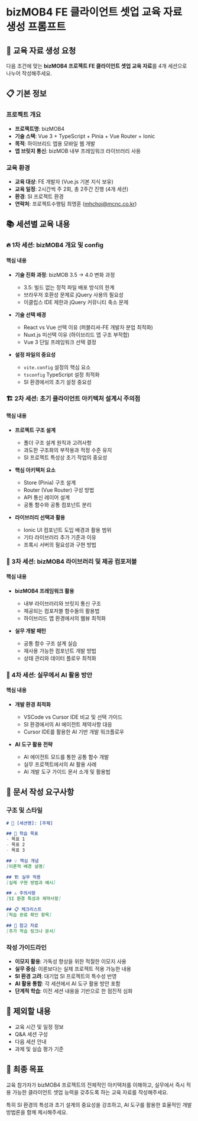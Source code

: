 # bizMOB4 FE 클라이언트 셋업 교육 자료 생성 프롬프트

## 🎯 교육 자료 생성 요청

다음 조건에 맞는 **bizMOB4 프로젝트 FE 클라이언트 셋업 교육 자료**를 4개 세션으로 나누어 작성해주세요.

## 📋 기본 정보

### 프로젝트 개요
- **프로젝트명**: bizMOB4
- **기술 스택**: Vue 3 + TypeScript + Pinia + Vue Router + Ionic
- **목적**: 하이브리드 앱용 모바일 웹 개발
- **앱 브릿지 통신**: bizMOB 내부 프레임워크 라이브러리 사용

### 교육 환경
- **교육 대상**: FE 개발자 (Vue.js 기본 지식 보유)
- **교육 일정**: 2시간씩 주 2회, 총 2주간 진행 (4개 세션)
- **환경**: SI 프로젝트 환경
- **연락처**: 프로젝트수행팀 최명훈 (mhchoi@mcnc.co.kr)

## 📚 세션별 교육 내용

### 🔥 1차 세션: bizMOB4 개요 및 config

#### 핵심 내용
- **기술 진화 과정**: bizMOB 3.5 → 4.0 변화 과정
  - 3.5: 빌드 없는 정적 파일 배포 방식의 한계
  - 브라우저 호환성 문제로 jQuery 사용의 필요성
  - 이클립스 IDE 제한과 jQuery 커뮤니티 축소 문제

- **기술 선택 배경**
  - React vs Vue 선택 이유 (퍼블리셔-FE 개발자 분업 최적화)
  - Nuxt.js 미선택 이유 (하이브리드 앱 구조 부적합)
  - Vue 3 단일 프레임워크 선택 결정

- **설정 파일의 중요성**
  - `vite.config` 설정의 핵심 요소
  - `tsconfig` TypeScript 설정 최적화
  - SI 환경에서의 초기 설정 중요성

### 🏗️ 2차 세션: 초기 클라이언트 아키텍처 설계시 주의점

#### 핵심 내용
- **프로젝트 구조 설계**
  - 폴더 구조 설계 원칙과 고려사항
  - 과도한 구조화의 부작용과 적정 수준 유지
  - SI 프로젝트 특성상 초기 작업의 중요성

- **핵심 아키텍처 요소**
  - Store (Pinia) 구조 설계
  - Router (Vue Router) 구성 방법
  - API 통신 레이어 설계
  - 공통 함수와 공통 컴포넌트 분리

- **라이브러리 선택과 활용**
  - Ionic UI 컴포넌트 도입 배경과 활용 범위
  - 기타 라이브러리 추가 기준과 이유
  - 프록시 서버의 필요성과 구현 방법

### 🔧 3차 세션: bizMOB4 라이브러리 및 제공 컴포저블

#### 핵심 내용
- **bizMOB4 프레임워크 활용**
  - 내부 라이브러리와 브릿지 통신 구조
  - 제공되는 컴포저블 함수들의 활용법
  - 하이브리드 앱 환경에서의 웹뷰 최적화

- **실무 개발 패턴**
  - 공통 함수 구조 설계 실습
  - 재사용 가능한 컴포넌트 개발 방법
  - 상태 관리와 데이터 플로우 최적화

### 🤖 4차 세션: 실무에서 AI 활용 방안

#### 핵심 내용
- **개발 환경 최적화**
  - VSCode vs Cursor IDE 비교 및 선택 가이드
  - SI 환경에서의 AI 에이전트 제약사항 대응
  - Cursor IDE를 활용한 AI 기반 개발 워크플로우

- **AI 도구 활용 전략**
  - AI 에이전트 모드를 통한 공통 함수 개발
  - 실무 프로젝트에서의 AI 활용 사례
  - AI 개발 도구 가이드 문서 소개 및 활용법

## 📝 문서 작성 요구사항

### 구조 및 스타일
```markdown
# 📱 [세션명]: [주제]

## 🎯 학습 목표
- 목표 1
- 목표 2
- 목표 3

## 💡 핵심 개념
[이론적 배경 설명]

## 🏗️ 실무 적용
[실제 구현 방법과 예시]

## ⚠️ 주의사항
[SI 환경 특성과 제약사항]

## 📋 체크리스트
[학습 완료 확인 항목]

## 🔗 참고 자료
[추가 학습 링크나 문서]
```

### 작성 가이드라인
- **이모지 활용**: 가독성 향상을 위한 적절한 이모지 사용
- **실무 중심**: 이론보다는 실제 프로젝트 적용 가능한 내용
- **SI 환경 고려**: 대기업 SI 프로젝트의 특수성 반영
- **AI 활용 통합**: 각 세션에서 AI 도구 활용 방안 포함
- **단계적 학습**: 이전 세션 내용을 기반으로 한 점진적 심화

## 🚫 제외할 내용
- 교육 시간 및 일정 정보
- Q&A 세션 구성
- 다음 세션 안내
- 과제 및 실습 평가 기준

## 🎯 최종 목표
교육 참가자가 bizMOB4 프로젝트의 전체적인 아키텍처를 이해하고, 실무에서 즉시 적용 가능한 클라이언트 셋업 능력을 갖추도록 하는 교육 자료를 작성해주세요.

특히 SI 환경의 특성과 초기 설계의 중요성을 강조하고, AI 도구를 활용한 효율적인 개발 방법론을 함께 제시해주세요.
